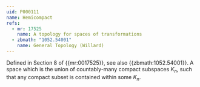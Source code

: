 ```yaml
---
uid: P000111
name: Hemicompact
refs:
  - mr: 17525
    name: A topology for spaces of transformations
  - zbmath: "1052.54001"
    name: General Topology (Willard)
---
```


Defined in Section 8 of {{mr:0017525}}, see also {{zbmath:1052.54001}}. A space which is the union of countably-many
compact subspaces $K_n$, such that any compact subset is contained within some $K_n$.
